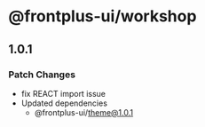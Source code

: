 # @frontplus-ui/workshop

## 1.0.1

### Patch Changes

- fix REACT import issue
- Updated dependencies
  - @frontplus-ui/theme@1.0.1
